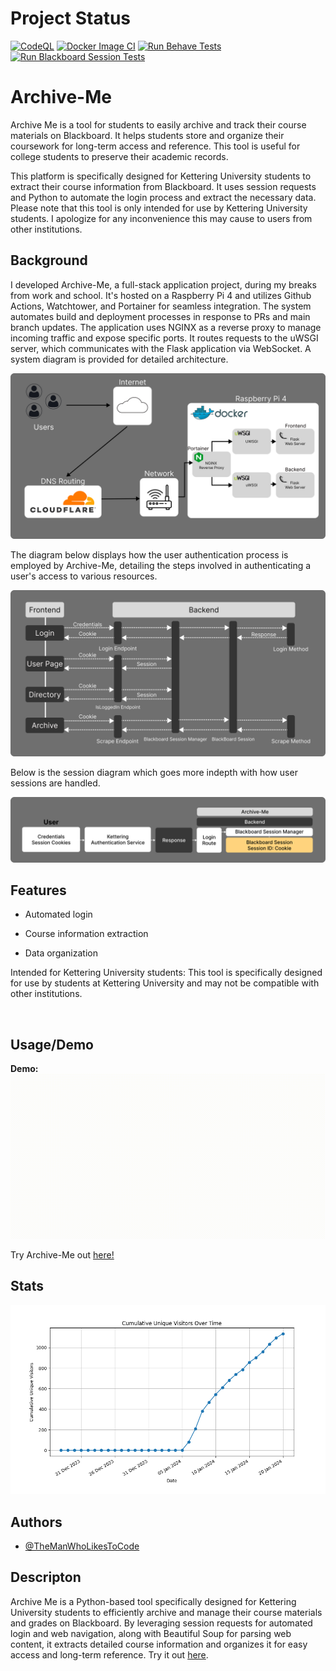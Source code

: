 # Project Status
[![CodeQL](https://github.com/TheManWhoLikesToCode/Archive-Me/actions/workflows/codeql.yml/badge.svg)](https://github.com/TheManWhoLikesToCode/Archive-Me/actions/workflows/codeql.yml)
[![Docker Image CI](https://github.com/TheManWhoLikesToCode/Archive-Me/actions/workflows/docker-image.yml/badge.svg)](https://github.com/TheManWhoLikesToCode/Archive-Me/actions/workflows/docker-image.yml)
[![Run Behave Tests](https://github.com/TheManWhoLikesToCode/Archive-Me/actions/workflows/BDD-Tests.yml/badge.svg)](https://github.com/TheManWhoLikesToCode/Archive-Me/actions/workflows/BDD-Tests.yml)
[![Run Blackboard Session Tests](https://github.com/TheManWhoLikesToCode/Archive-Me/actions/workflows/Unit-Tests.yml/badge.svg)](https://github.com/TheManWhoLikesToCode/Archive-Me/actions/workflows/Unit-Tests.yml)

# Archive-Me
Archive Me is a tool for students to easily archive and track their course materials on Blackboard. It helps students store and organize their coursework for long-term access and reference. This tool is useful for college students to preserve their academic records.

This platform is specifically designed for Kettering University students to extract their course information from Blackboard. It uses session requests and Python to automate the login process and extract the necessary data. Please note that this tool is only intended for use by Kettering University students. I apologize for any inconvenience this may cause to users from other institutions.

## Background

I developed Archive-Me, a full-stack application project, during my breaks from work and school. It's hosted on a Raspberry Pi 4 and utilizes Github Actions, Watchtower, and Portainer for seamless integration. The system automates build and deployment processes in response to PRs and main branch updates. The application uses NGINX as a reverse proxy to manage incoming traffic and expose specific ports. It routes requests to the uWSGI server, which communicates with the Flask application via WebSocket. A system diagram is provided for detailed architecture.

![System Diagram](https://github.com/TheManWhoLikesToCode/Archive-Me/blob/main/System-Diagram.png)

The diagram below displays how the user authentication process is employed by Archive-Me, detailing the steps involved in authenticating a user's access to various resources.

![User Authentication](https://github.com/TheManWhoLikesToCode/Archive-Me/blob/main/Authentication-Flow.png)

Below is the session diagram which goes more indepth with how user sessions are handled.

![Session Diagram](https://github.com/TheManWhoLikesToCode/Archive-Me/blob/main/Session.png)


## Features

- Automated login

- Course information extraction

- Data organization

Intended for Kettering University students: This tool is specifically designed for use by students at Kettering University and may not be compatible with other institutions.

    
## Usage/Demo

**Demo:** ![Archive Demo](https://github.com/TheManWhoLikesToCode/Archive-Me/blob/main/frontend/static/archive-demo.gif)

Try Archive-Me out [here!](https://archive-me.net)

## Stats

![Lifetime Users!](https://github.com/TheManWhoLikesToCode/Archive-Me/blob/main/cumulative_unique_visitors.png)

## Authors

- [@TheManWhoLikesToCode](https://github.com/TheManWhoLikesToCode)

## Descripton
Archive Me is a Python-based tool specifically designed for Kettering University students to efficiently archive and manage their course materials and grades on Blackboard. By leveraging session requests for automated login and web navigation, along with Beautiful Soup for parsing web content, it extracts detailed course information and organizes it for easy access and long-term reference. Try it out [here](https://archive-me.net/).
